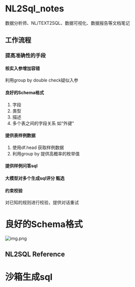# NL2Sql_notes
数据分析师、NL/TEXT2SQL、数据可视化、数据报告等文档笔记

## 工作流程
### 提高准确性的手段
#### 核实入参增加容错
利用group by double check疑似入参
#### 良好的Schema格式
1. 字段
2. 类型
3. 描述
4. 多个表之间的字段关系 如“外键”
#### 提供表样例数据
1. 使用df.head 获取样例数据
2. 利用group by 提供高概率的枚举值
#### 提供样例问答sql
#### 大模型对多个生成sql评分 甄选
#### 约束校验
对已知的规则进行校验，提供对话重试
# 良好的Schema格式
![img.png](img.png)


## NL2SQL Reference
[](https://www.zhihu.com/question/609600071/answer/3520041194)
[](https://arxiv.org/abs/2403.09732)
[](https://github.com/eosphoros-ai/Awesome-Text2SQL)
[](https://github.com/maohangyu/PET-SQL)
[](https://zhuanlan.zhihu.com/p/27612459266)
[](https://zhuanlan.zhihu.com/p/1915001536171476928)
[](https://github.com/XGenerationLab/XiYan-SQL)
[](https://github.com/vanna-ai/vanna)
[](https://github.com/eosphoros-ai/DB-GPT)
[](https://github.com/tencentmusic/supersonic)
[](https://github.com/CodePhiliaX/Chat2DB)
[](https://github.com/Canner/WrenAI)
[](https://github.com/mindsdb/mindsdb)
[](https://github.com/microsoft/data-formulator)
[](https://github.com/caesarHQ/textSQL)
[](https://github.com/e2b-dev/ai-analyst)
[](https://github.com/starpig1129/DATAGEN)
[](https://github.com/pragunbhutani/dbt-llm-agent)
[](https://github.com/spandan114/LuminAI-Data-Analyst)
# 沙箱生成sql
[](https://ai.pydantic.dev/mcp/run-python/#installation)
